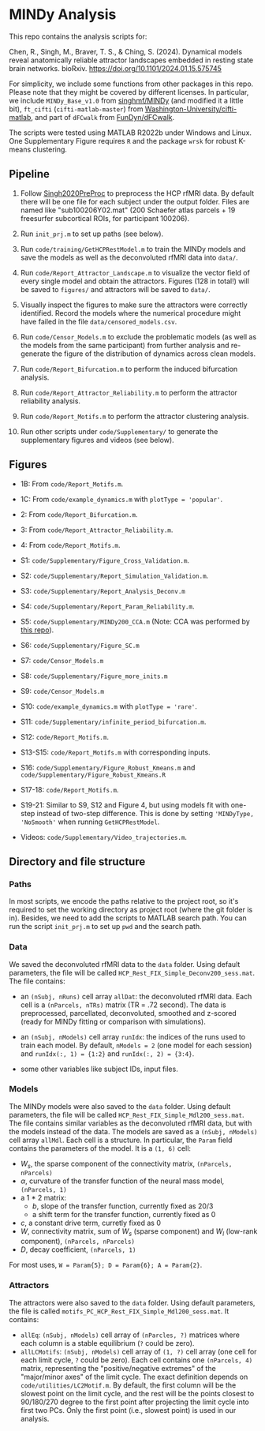 # MINDy Analysis

This repo contains the analysis scripts for:

Chen, R., Singh, M., Braver, T. S., & Ching, S. (2024). Dynamical models reveal anatomically reliable attractor landscapes embedded in resting state brain networks. bioRxiv. https://doi.org/10.1101/2024.01.15.575745

For simplicity, we include some functions from other packages in this repo. Please note that they might be covered by different licenses. In particular, we include `MINDy_Base_v1.0` from [singhmf/MINDy](https://github.com/singhmf/MINDy) (and modified it a little bit), `ft_cifti` (`cifti-matlab-master`) from [Washington-University/cifti-matlab](https://github.com/Washington-University/cifti-matlab), and part of `dFCwalk` from [FunDyn/dFCwalk](https://github.com/FunDyn/dFCwalk).

The scripts were tested using MATLAB R2022b under Windows and Linux. One Supplementary Figure requires `R` and the package `wrsk` for robust K-means clustering.

## Pipeline

1. Follow [Singh2020PreProc](https://github.com/rq-Chen/Singh2020PreProc) to preprocess the HCP rfMRI data. By default there will be one file for each subject under the output folder. Files are named like "sub100206Y02.mat" (200 Schaefer atlas parcels + 19 freesurfer subcortical ROIs, for participant 100206).

2. Run `init_prj.m` to set up paths (see below).

3. Run `code/training/GetHCPRestModel.m` to train the MINDy models and save the models as well as the deconvoluted rfMRI data into `data/`.

4. Run `code/Report_Attractor_Landscape.m` to visualize the vector field of every single model and obtain the attractors. Figures (128 in total!) will be saved to `figures/` and attractors will be saved to `data/`.

5. Visually inspect the figures to make sure the attractors were correctly identified. Record the models where the numerical procedure might have failed in the file `data/censored_models.csv`.

6. Run `code/Censor_Models.m` to exclude the problematic models (as well as the models from the same participant) from further analysis and re-generate the figure of the distribution of dynamics across clean models.

7. Run `code/Report_Bifurcation.m` to perform the induced bifurcation analysis.

8. Run `code/Report_Attractor_Reliability.m` to perform the attractor reliability analysis.

9. Run `code/Report_Motifs.m` to perform the attractor clustering analysis.

10. Run other scripts under `code/Supplementary/` to generate the supplementary figures and videos (see below).

## Figures

- 1B: From `code/Report_Motifs.m`.

- 1C: From `code/example_dynamics.m` with `plotType = 'popular'`.

- 2: From `code/Report_Bifurcation.m`.

- 3: From `code/Report_Attractor_Reliability.m`.

- 4: From `code/Report_Motifs.m`.

- S1: `code/Supplementary/Figure_Cross_Validation.m`.

- S2: `code/Supplementary/Report_Simulation_Validation.m`.

- S3: `code/Supplementary/Report_Analysis_Deconv.m`

- S4: `code/Supplementary/Report_Param_Reliability.m`.

- S5: `code/Supplementary/MINDy200_CCA.m` (Note: CCA was performed by [this repo](https://github.com/rq-Chen/HCP_CCA_1200_OSF)).

- S6: `code/Supplementary/Figure_SC.m`

- S7: `code/Censor_Models.m`

- S8: `code/Supplementary/Figure_more_inits.m`

- S9: `code/Censor_Models.m`

- S10: `code/example_dynamics.m` with `plotType = 'rare'`.

- S11: `code/Supplementary/infinite_period_bifurcation.m`.

- S12: `code/Report_Motifs.m`.

- S13-S15: `code/Report_Motifs.m` with corresponding inputs.

- S16: `code/Supplementary/Figure_Robust_Kmeans.m` and `code/Supplementary/Figure_Robust_Kmeans.R`

- S17-18: `code/Report_Motifs.m`.

- S19-21: Similar to S9, S12 and Figure 4, but using models fit with one-step instead of two-step difference. This is done by setting `'MINDyType, 'NoSmooth'` when running `GetHCPRestModel`.

- Videos: `code/Supplementary/Video_trajectories.m`.

## Directory and file structure

### Paths

In most scripts, we encode the paths relative to the project root, so it's required to set the working directory as project root (where the git folder is in). Besides, we need to add the scripts to MATLAB search path. You can run the script `init_prj.m` to set up `pwd` and the search path.

### Data

We saved the deconvoluted rfMRI data to the `data` folder. Using default parameters, the file will be called `HCP_Rest_FIX_Simple_Deconv200_sess.mat`. The file contains:

- an `(nSubj, nRuns)` cell array `allDat`: the deconvoluted rfMRI data. Each cell is a `(nParcels, nTRs)` matrix (TR = .72 second). The data is preprocessed, parcellated, deconvoluted, smoothed and z-scored (ready for MINDy fitting or comparison with simulations).

- an `(nSubj, nModels)` cell array `runIdx`: the indices of the runs used to train each model. By default, `nModels = 2` (one model for each session) and `runIdx(:, 1) = {1:2}` and `runIdx(:, 2) = {3:4}`.

- some other variables like subject IDs, input files.

### Models

The MINDy models were also saved to the `data` folder. Using default parameters, the file will be called `HCP_Rest_FIX_Simple_Mdl200_sess.mat`. The file contains similar variables as the deconvoluted rfMRI data, but with the models instead of the data. The models are saved as a `(nSubj, nModels)` cell array `allMdl`. Each cell is a structure. In particular, the `Param` field contains the parameters of the model. It is a `(1, 6)` cell:

- $W_s$, the sparse component of the connectivity matrix, `(nParcels, nParcels)`
- $\alpha$, curvature of the transfer function of the neural mass model, `(nParcels, 1)`
- a 1 \* 2 matrix:
  - $b$, slope of the transfer function, currently fixed as $20/3$
  - a shift term for the transfer function, currently fixed as $0$
- $c$, a constant drive term, curretly fixed as $0$
- $W$, connectivity matrix, sum of $W_s$ (sparse component) and $W_l$ (low-rank component), `(nParcels, nParcels)`
- $D$, decay coefficient, `(nParcels, 1)`

For most uses, `W = Param{5}; D = Param{6}; A = Param{2}`.

### Attractors

The attractors were also saved to the `data` folder. Using default parameters, the file is called `motifs_PC_HCP_Rest_FIX_Simple_Mdl200_sess.mat`. It contains:

- `allEq`: `(nSubj, nModels)` cell array of `(nParcles, ?)` matrices where each column is a stable equilibrium (`?` could be zero).
- `allLCMotifs`: `(nSubj, nModels)` cell array of `(1, ?)` cell array (one cell for each limit cycle, `?` could be zero). Each cell contains one `(nParcels, 4)` matrix, representing the "positive/negative extremes" of the "major/minor axes" of the limit cycle. The exact definition depends on `code/utilities/LC2Motif.m`. By default, the first column will be the slowest point on the limit cycle, and the rest will be the points closest to 90/180/270 degree to the first point after projecting the limit cycle into first two PCs. Only the first point (i.e., slowest point) is used in our analysis.